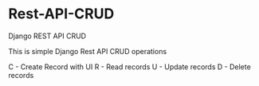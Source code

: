 # Rest-API-CRUD
Django REST API CRUD

This is simple Django Rest API CRUD operations

C - Create Record with UI
R - Read records 
U - Update records
D - Delete records
